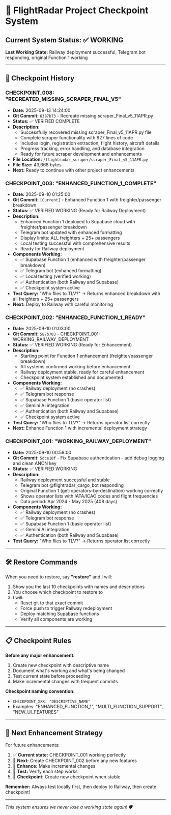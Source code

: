 # 🔄 FlightRadar Project Checkpoint System

## Current System Status: ✅ WORKING

**Last Working State:** Railway deployment successful, Telegram bot responding, original Function 1 working

---

## 📍 Checkpoint History

### CHECKPOINT_008: "RECREATED_MISSING_SCRAPER_FINAL_V5"
- **Date:** 2025-09-13 14:24:00
- **Git Commit:** `6387b73` - Recreate missing scraper_Final_v5_11APR.py
- **Status:** ✅ VERIFIED COMPLETE
- **Description:**
  - Successfully recovered missing scraper_Final_v5_11APR.py file
  - Complete scraper functionality with 927 lines of code
  - Includes login, registration extraction, flight history, aircraft details
  - Progress tracking, error handling, and database integration
  - Ready for future scraper development and enhancements
- **File Location:** `/flightradar_scraper/scraper_Final_v5_11APR.py`
- **File Size:** 43,668 bytes
- **Next:** Ready to continue with other project enhancements

### CHECKPOINT_003: "ENHANCED_FUNCTION_1_COMPLETE"
- **Date:** 2025-09-10 01:25:00
- **Git Commit:** `[Current]` - Enhanced Function 1 with freighter/passenger breakdown
- **Status:** ✅ VERIFIED WORKING (Ready for Railway Deployment)
- **Description:**
  - Enhanced Function 1 deployed to Supabase cloud with freighter/passenger breakdown
  - Telegram bot updated with enhanced formatting
  - Display limits: ALL freighters + 25+ passengers
  - Local testing successful with comprehensive results
  - Ready for Railway deployment
- **Components Working:**
  - ✅ Supabase Function 1 (enhanced with freighter/passenger breakdown)
  - ✅ Telegram bot (enhanced formatting)
  - ✅ Local testing (verified working)
  - ✅ Authentication (both Railway and Supabase)
  - ✅ Checkpoint system active
- **Test Query:** "Who flies to TLV?" → Returns enhanced breakdown with all freighters + 25+ passengers
- **Next:** Deploy to Railway with careful monitoring

### CHECKPOINT_002: "ENHANCED_FUNCTION_1_READY"
- **Date:** 2025-09-10 01:03:00
- **Git Commit:** `587b703` - CHECKPOINT_001: WORKING_RAILWAY_DEPLOYMENT 
- **Status:** ✅ VERIFIED WORKING (Ready for Enhancement)
- **Description:**
  - Starting point for Function 1 enhancement (freighter/passenger breakdown)
  - All systems confirmed working before enhancement
  - Railway deployment stable, ready for careful enhancement
  - Checkpoint system established and documented
- **Components Working:**
  - ✅ Railway deployment (no crashes)
  - ✅ Telegram bot response  
  - ✅ Supabase Function 1 (basic operator list)
  - ✅ Gemini AI integration
  - ✅ Authentication (both Railway and Supabase)
  - ✅ Checkpoint system active
- **Test Query:** "Who flies to TLV?" → Returns operator list correctly
- **Next:** Enhance Function 1 with incremental deployment strategy

### CHECKPOINT_001: "WORKING_RAILWAY_DEPLOYMENT" 
- **Date:** 2025-09-10 00:58:00
- **Git Commit:** `5dce18f` - Fix Supabase authentication - add debug logging and clean ANON key
- **Status:** ✅ VERIFIED WORKING
- **Description:** 
  - Railway deployment successful and stable
  - Telegram bot @flightradar_cargo_bot responding
  - Original Function 1 (get-operators-by-destination) working correctly
  - Shows operator lists with IATA/ICAO codes and flight frequencies
  - Data period: Apr 2024 - May 2025 (408 days)
- **Components Working:**
  - ✅ Railway deployment (no crashes)
  - ✅ Telegram bot response
  - ✅ Supabase Function 1 (basic operator list)
  - ✅ Gemini AI integration
  - ✅ Authentication (both Railway and Supabase)
- **Test Query:** "Who flies to TLV?" → Returns operator list correctly

---

## 🛠️ Restore Commands

When you need to restore, say **"restore"** and I will:

1. Show you the last 10 checkpoints with names and descriptions
2. You choose which checkpoint to restore to
3. I will:
   - Reset git to that exact commit
   - Force push to trigger Railway redeployment  
   - Deploy matching Supabase functions
   - Verify all components are working

---

## 📋 Checkpoint Rules

**Before any major enhancement:**
1. Create new checkpoint with descriptive name
2. Document what's working and what's being changed
3. Test current state before proceeding
4. Make incremental changes with frequent commits

**Checkpoint naming convention:**
- `CHECKPOINT_XXX: "DESCRIPTIVE_NAME"`
- Examples: "ENHANCED_FUNCTION_1", "MULTI_FUNCTION_SUPPORT", "NEW_UI_FEATURES"

---

## 🎯 Next Enhancement Strategy

For future enhancements:
1. ✅ **Current state:** CHECKPOINT_001 working perfectly
2. 🔄 **Next:** Create CHECKPOINT_002 before any new features
3. 🚀 **Enhance:** Make incremental changes
4. 🧪 **Test:** Verify each step works
5. 💾 **Checkpoint:** Create new checkpoint when stable

**Remember:** Always test locally first, then deploy to Railway, then create checkpoint!

---

*This system ensures we never lose a working state again! 🛡️*
